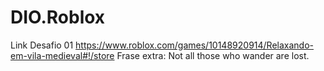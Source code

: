 # DIO.Roblox
Link Desafio 01
https://www.roblox.com/games/10148920914/Relaxando-em-vila-medieval#!/store 
Frase extra:  Not all those who wander are lost.
